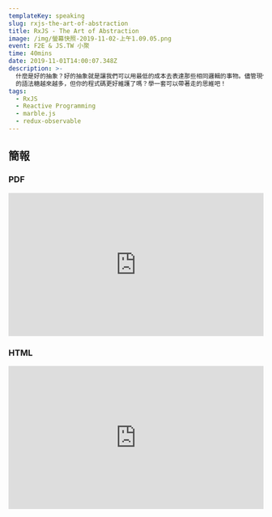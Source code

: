 ```yaml
---
templateKey: speaking
slug: rxjs-the-art-of-abstraction
title: RxJS - The Art of Abstraction
image: /img/螢幕快照-2019-11-02-上午1.09.05.png
event: F2E & JS.TW 小聚
time: 40mins
date: 2019-11-01T14:00:07.348Z
description: >-
  什麼是好的抽象？好的抽象就是讓我們可以用最低的成本去表達那些相同邏輯的事物。儘管現代 JavaScript
  的語法糖越來越多，但你的程式碼更好維護了嗎？學一套可以帶著走的思維吧！
tags:
  - RxJS
  - Reactive Programming
  - marble.js
  - redux-observable
---
```

## 簡報

### PDF
<div style="left: 0; width: 100%; height: 0; position: relative; padding-bottom: 56.1972%;"><iframe src="https://speakerdeck.com/player/42f82cdbf155425c83ed48ef46cd4f77" style="border: 0; top: 0; left: 0; width: 100%; height: 100%; position: absolute;" allowfullscreen scrolling="no" allow="encrypted-media"></iframe></div>

### HTML

<div style="left: 0; width: 100%; height: 0; position: relative; padding-bottom: 56.1972%;">
<iframe style="border: 0; top: 0; left: 0; width: 100%; height: 100%; position: absolute;" allowfullscreen scrolling="no" allow="encrypted-media" src="https://jerry-hong.github.io/RxJS-TheArtOfAbstraction/assets/player/KeynoteDHTMLPlayer.html"></iframe></div>

